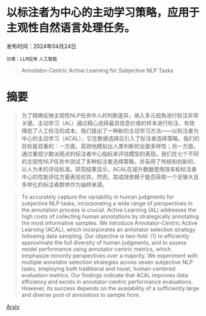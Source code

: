 # 以标注者为中心的主动学习策略，应用于主观性自然语言处理任务。

发布时间：2024年04月24日

`分类：LLM应用` `人工智能`

> Annotator-Centric Active Learning for Subjective NLP Tasks

# 摘要

> 为了精确反映主观性NLP任务中人的判断差异，纳入多元视角进行标注非常关键。主动学习（AL）通过精心选择最具信息价值的样本进行标注，有效降低了人工标注的成本。我们提出了一种新的主动学习方法——以标注者为中心的主动学习（ACAL），它在数据选择后引入了标注者选择策略。我们的目标是双重的：一方面，高效地模拟出人类判断的全面多样性；另一方面，通过重视少数派观点的标注者中心指标来评估模型的表现。我们在七个不同的主观性NLP任务中测试了多种标注者选择策略，并采用了传统和创新的、以人为本的评估标准。研究结果显示，ACAL在提升数据使用效率和标注者中心的性能评估方面表现优异。然而，其成效依赖于能否获取一个足够大且多样化的标注者群体作为抽样来源。

> To accurately capture the variability in human judgments for subjective NLP tasks, incorporating a wide range of perspectives in the annotation process is crucial. Active Learning (AL) addresses the high costs of collecting human annotations by strategically annotating the most informative samples. We introduce Annotator-Centric Active Learning (ACAL), which incorporates an annotator selection strategy following data sampling. Our objective is two-fold: (1) to efficiently approximate the full diversity of human judgments, and to assess model performance using annotator-centric metrics, which emphasize minority perspectives over a majority. We experiment with multiple annotator selection strategies across seven subjective NLP tasks, employing both traditional and novel, human-centered evaluation metrics. Our findings indicate that ACAL improves data efficiency and excels in annotator-centric performance evaluations. However, its success depends on the availability of a sufficiently large and diverse pool of annotators to sample from.

[Arxiv](https://arxiv.org/abs/2404.15720)